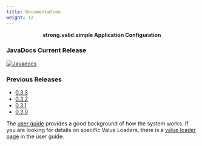 ```yaml
---
title: Documentation
weight: 12
---  
```


<strong><center> strong.valid.simple Application Configuration </center></strong>

### JavaDocs Current Release  

[![Javadocs](https://www.javadoc.io/badge/org.yarnandtail/andhow.svg)](https://www.javadoc.io/doc/org.yarnandtail/andhow)

### Previous Releases  
 - [0.3.3](https://www.javadoc.io/doc/org.yarnandtail/andhow/0.3.3)
 - [0.3.2](https://www.javadoc.io/doc/org.yarnandtail/andhow/0.3.2)
 - [0.3.1](https://www.javadoc.io/doc/org.yarnandtail/andhow/0.3.1)
 - [0.3.0](https://www.javadoc.io/doc/org.yarnandtail/andhow/0.3.0)

The [user guide](../user-guide) provides a good background of how the system works. If you are looking for details on 
specific Value Loaders, there is a [value loader page](../user-guide/value-loaders) in the user guide.